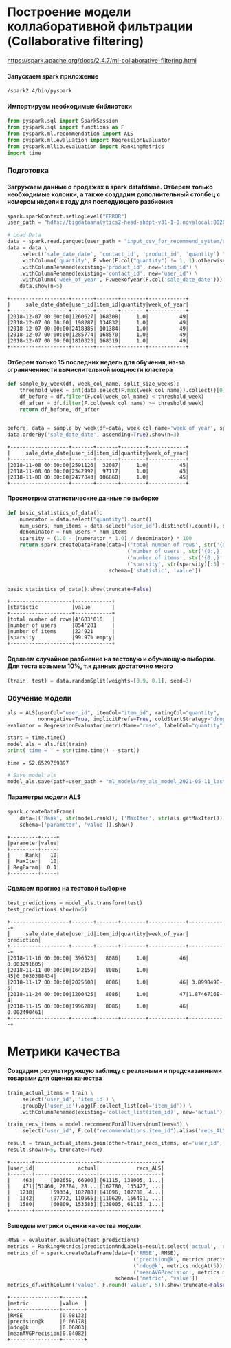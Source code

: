 # Построение модели коллаборативной фильтрации (Collaborative filtering)

https://spark.apache.org/docs/2.4.7/ml-collaborative-filtering.html

#### Запускаем spark приложение

```bash
/spark2.4/bin/pyspark
```

#### Импортируем необходимые библиотеки

```python
from pyspark.sql import SparkSession
from pyspark.sql import functions as F
from pyspark.ml.recommendation import ALS
from pyspark.ml.evaluation import RegressionEvaluator
from pyspark.mllib.evaluation import RankingMetrics
import time
```

### Подготовка

#### Загружаем данные о продажах в spark datafdame. Отберем только необходимые колонки, а также создадим дополнительный столбец с номером недели в году для последующего разбиения

```python
spark.sparkContext.setLogLevel("ERROR")
user_path = "hdfs://bigdataanalytics2-head-shdpt-v31-1-0.novalocal:8020/user/305_koryagin/"

# Load Data
data = spark.read.parquet(user_path + "input_csv_for_recommend_system/data.parquet")
data = data \
    .select('sale_date_date', 'contact_id', 'product_id', 'quantity') \
    .withColumn('quantity', F.when(F.col("quantity") != 1, 1).otherwise(F.col("quantity"))) \
    .withColumnRenamed(existing='product_id', new='item_id') \
    .withColumnRenamed(existing='contact_id', new='user_id') \
    .withColumn('week_of_year', F.weekofyear(F.col('sale_date_date'))) \
    data.show(n=5)
```

```shell
+-------------------+-------+-------+--------+------------+
|     sale_date_date|user_id|item_id|quantity|week_of_year|
+-------------------+-------+-------+--------+------------+
|2018-12-07 00:00:00|1260627| 168308|     1.0|          49|
|2018-12-07 00:00:00| 198287| 134832|     1.0|          49|
|2018-12-07 00:00:00|2418385| 101384|     1.0|          49|
|2018-12-07 00:00:00|1285774| 168570|     1.0|          49|
|2018-12-07 00:00:00|1810323| 168319|     1.0|          49|
+-------------------+-------+-------+--------+------------+
```

#### Отберем только 15 последних недель для обучения, из-за ограниченности вычислительной мощности кластера

```python
def sample_by_week(df, week_col_name, split_size_weeks):
    threshold_week = int(data.select(F.max(week_col_name)).collect()[0][0]) - split_size_weeks
    df_before = df.filter(F.col(week_col_name) < threshold_week)
    df_after = df.filter(F.col(week_col_name) >= threshold_week)
    return df_before, df_after


before, data = sample_by_week(df=data, week_col_name='week_of_year', split_size_weeks=15)
data.orderBy('sale_date_date', ascending=True).show(n=3)
```

```shell
+-------------------+-------+-------+--------+------------+
|     sale_date_date|user_id|item_id|quantity|week_of_year|
+-------------------+-------+-------+--------+------------+
|2018-11-08 00:00:00|2591126|  32087|     1.0|          45|
|2018-11-08 00:00:00|2542992|  97117|     1.0|          45|
|2018-11-08 00:00:00|2477043| 106860|     1.0|          45|
+-------------------+-------+-------+--------+------------+
```

#### Просмотрим статистические данные по выборке

```python
def basic_statistics_of_data():
    numerator = data.select("quantity").count()
    num_users, num_items = data.select("user_id").distinct().count(), data.select("item_id").distinct().count()
    denominator = num_users * num_items
    sparsity = (1.0 - (numerator * 1.0) / denominator) * 100
    return spark.createDataFrame(data=[('total number of rows', str('{0:,}'.format(numerator).replace(',', '\''))),
                                       ('number of users', str('{0:,}'.format(num_users).replace(',', '\''))),
                                       ('number of items', str('{0:,}'.format(num_items).replace(',', '\''))),
                                       ('sparsity', str(sparsity)[:5] + "% empty")],
                                 schema=['statistic', 'value'])


basic_statistics_of_data().show(truncate=False)
```

```shell
+--------------------+------------+
|statistic           |value       |
+--------------------+------------+
|total number of rows|4'603'016   |
|number of users     |854'281     |
|number of items     |22'921      |
|sparsity            |99.97% empty|
+--------------------+------------+
```

#### Сделаем случайное разбиение на тестовую и обучающую выборки. Для теста возьмем 10%, т.к данных достаточно много

```python
(train, test) = data.randomSplit(weights=[0.9, 0.1], seed=3)
```

### Обучение модели

```python
als = ALS(userCol="user_id", itemCol="item_id", ratingCol="quantity",
          nonnegative=True, implicitPrefs=True, coldStartStrategy="drop")
evaluator = RegressionEvaluator(metricName="rmse", labelCol="quantity", predictionCol="prediction")

start = time.time()
model_als = als.fit(train)
print('time = ' + str(time.time() - start))  
```

```shell
time = 52.6529769897
```

```python
# Save model_als
model_als.save(path=user_path + "ml_models/my_als_model_2021-05-11_last_15_weeks.model_als")
```

#### Параметры модели ALS

```python
spark.createDataFrame(
    data=[('Rank', str(model.rank)), ('MaxIter', str(als.getMaxIter())), ('RegParam', str(als.getRegParam()))],
    schema=['parameter', 'value']).show()
```

```shell
+---------+-----+
|parameter|value|
+---------+-----+
|     Rank|   10|
|  MaxIter|   10|
| RegParam|  0.1|
+---------+-----+
```

#### Сделаем прогноз на тестовой выборке

```python
test_predictions = model_als.transform(test)
test_predictions.show(n=5)
```

```shell
+-------------------+-------+-------+--------+------------+------------+
|     sale_date_date|user_id|item_id|quantity|week_of_year|  prediction|
+-------------------+-------+-------+--------+------------+------------+
|2018-11-16 00:00:00| 396523|   8086|     1.0|          46| 0.003291605|
|2018-11-11 00:00:00|1642159|   8086|     1.0|          45|0.0030388434|
|2018-11-17 00:00:00|2025608|   8086|     1.0|          46| 3.899849E-5|
|2018-11-24 00:00:00|1200425|   8086|     1.0|          47|1.8746716E-4|
|2018-11-15 00:00:00|1996289|   8086|     1.0|          46| 0.002490461|
+-------------------+-------+-------+--------+------------+------------+
```

# Метрики качества

#### Создадим результирующую таблицу с реальными и предсказанными товарами для оценки качества

```python
train_actual_items = train \
    .select('user_id', 'item_id') \
    .groupBy('user_id').agg(F.collect_list(col='item_id')) \
    .withColumnRenamed(existing='collect_list(item_id)', new='actual')

train_recs_items = model.recommendForAllUsers(numItems=5) \
    .select('user_id', F.col("recommendations.item_id").alias('recs_ALS'))

result = train_actual_items.join(other=train_recs_items, on='user_id', how='inner')
result.show(n=5, truncate=True)
```

```shell
+-------+--------------------+--------------------+
|user_id|              actual|            recs_ALS|
+-------+--------------------+--------------------+
|    463|     [102659, 66900]|[61115, 138005, 1...|
|    471|[51466, 28784, 28...|[162780, 135427, ...|
|   1238|     [59334, 102788]|[41096, 102788, 4...|
|   1342|     [97772, 110565]|[110629, 156491, ...|
|   1580|     [60809, 153583]|[138005, 61115, 1...|
+-------+--------------------+--------------------+
```

#### Выведем метрики оценки качества модели

```python
RMSE = evaluator.evaluate(test_predictions)
metrics = RankingMetrics(predictionAndLabels=result.select('actual', 'recs_ALS').rdd.map(tuple))
metrics_df = spark.createDataFrame(data=[('RMSE', RMSE),
                                         ('precision@k', metrics.precisionAt(5)),
                                         ('ndcg@k', metrics.ndcgAt(5)),
                                         ('meanAVGPrecision', metrics.meanAveragePrecision)],
                                   schema=['metric', 'value'])
metrics_df.withColumn('value', F.round('value', 5)).show(truncate=False)
```

```shell
+----------------+-------+
|metric          |value  |
+----------------+-------+
|RMSE            |0.98132|
|precision@k     |0.06178|
|ndcg@k          |0.06803|
|meanAVGPrecision|0.04082|
+----------------+-------+
```